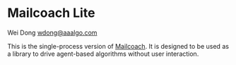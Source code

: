 Mailcoach Lite
==============

Wei Dong
wdong@aaalgo.com

This is the single-process version of [Mailcoach](https://arxiv.org/abs/2502.09903). It is designed to be used as a library to drive agent-based algorithms without user interaction.


